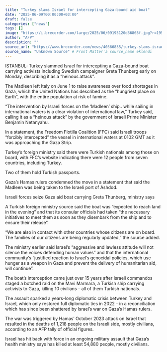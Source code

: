 ```yaml
---
title: "Turkey slams Israel for intercepting Gaza-bound aid boat"
date: "2025-06-09T00:00:00+03:00"
draft: false
categories: ["news"]
tags: []
image: "https://i.brecorder.com/large/2025/06/09195120d36865f.jpg?r=195212"
author: "AFP"
description: ""
source_url: "https://www.brecorder.com/news/40366835/turkey-slams-israel-for-intercepting-gaza-bound-aid-boat"
source_name: "Unknown Source" # Front Matter'a source_name eklendi
---
```

ISTANBUL: Turkey slammed Israel for intercepting a Gaza-bound boat carrying activists including Swedish campaigner Greta Thunberg early on Monday, describing it as a “heinous attack”.

The Madleen left Italy on June 1 to raise awareness over food shortages in Gaza, which the United Nations has described as the “hungriest place on Earth”, with the entire population at risk of famine.

“The intervention by Israeli forces on the ‘Madleen’ ship.. while sailing in international waters is a clear violation of international law,” Turkey said, calling it as a “heinous attack” by the government of Israeli Prime Minister Benjamin Netanyahu.

In a statement, the Freedom Flotilla Coalition (FFC) said Israeli troops “forcibly intercepted” the vessel in international waters at 0102 GMT as it was approaching the Gaza Strip.

Turkey’s foreign ministry said there were Turkish nationals among those on board, with FFC’s website indicating there were 12 people from seven countries, including Turkey.

Two of them hold Turkish passports.

Gaza’s Hamas rulers condemned the move in a statement that said the Madleen was being taken to the Israeli port of Ashdod.

Israeli forces seize Gaza aid boat carrying Greta Thunberg, ministry says

A Turkish foreign ministry source said the boat was “expected to reach land in the evening” and that its consular officials had taken “the necessary initiatives to meet them as soon as they disembark from the ship and to ensure their release”.

“We are also in contact with other countries whose citizens are on board. The families of our citizens are being regularly updated,” the source added.

The ministry earlier said Israel’s “aggressive and lawless attitude will not silence the voices defending human values” and that the international community’s “justified reaction to Israel’s genocidal policies, which use hunger as a weapon in Gaza and prevent the delivery of humanitarian aid, will continue”.

The boat’s interception came just over 15 years after Israeli commandos staged a botched raid on the Mavi Marmara, a Turkish ship carrying activists to Gaza, killing 10 civilians – all of them Turkish nationals.

The assault sparked a years-long diplomatic crisis between Turkey and Israel, which only restored full diplomatic ties in 2022 – in a reconciliation which has since been shattered by Israel’s war on Gaza’s Hamas rulers.

The war was triggered by Hamas’ October 2023 attack on Israel that resulted in the deaths of 1,218 people on the Israeli side, mostly civilians, according to an AFP tally of official figures.

Israel has hit back with force in an ongoing military assault that Gaza’s health ministry says has killed at least 54,880 people, mostly civilians.